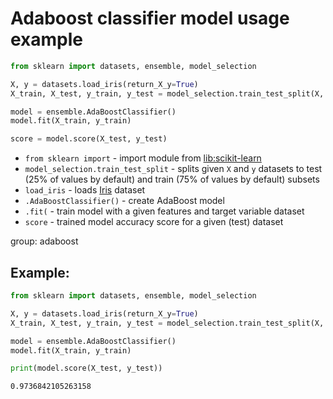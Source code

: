 # Adaboost classifier model usage example

```python
from sklearn import datasets, ensemble, model_selection

X, y = datasets.load_iris(return_X_y=True)
X_train, X_test, y_train, y_test = model_selection.train_test_split(X, y)

model = ensemble.AdaBoostClassifier()
model.fit(X_train, y_train)

score = model.score(X_test, y_test)
```

- `from sklearn import` - import module from [lib:scikit-learn](https://onelinerhub.com/python-scikit-learn/how-to-install-scikit-learn-using-pip)
- `model_selection.train_test_split` - splits given `X` and `y` datasets to test (25% of values by default) and train (75% of values by default) subsets
- `load_iris` - loads [Iris](https://scikit-learn.org/stable/auto_examples/datasets/plot_iris_dataset.html) dataset
- `.AdaBoostClassifier()` - create AdaBoost model
- `.fit(` - train model with a given features and target variable dataset
- `score` - trained model accuracy score for a given (test) dataset

group: adaboost

## Example: 
```python
from sklearn import datasets, ensemble, model_selection

X, y = datasets.load_iris(return_X_y=True)
X_train, X_test, y_train, y_test = model_selection.train_test_split(X, y)

model = ensemble.AdaBoostClassifier()
model.fit(X_train, y_train)

print(model.score(X_test, y_test))
```
```
0.9736842105263158

```

